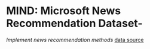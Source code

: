 # MIND: Microsoft News Recommendation Dataset- 
*Implement news recommendation methods*
[data source](https://www.kaggle.com/arashnic/mind-news-dataset)




